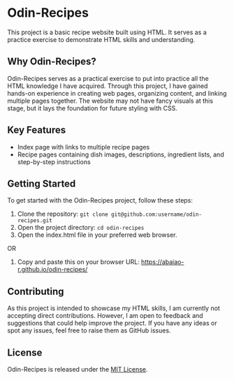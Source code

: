 # Odin-Recipes

This project is a basic recipe website built using HTML. It serves as a practice exercise to demonstrate HTML skills and understanding.

## Why Odin-Recipes?
Odin-Recipes serves as a practical exercise to put into practice all the HTML knowledge I have acquired. Through this project, I have gained hands-on experience in creating web pages, organizing content, and linking multiple pages together. The website may not have fancy visuals at this stage, but it lays the foundation for future styling with CSS.

## Key Features
- Index page with links to multiple recipe pages
- Recipe pages containing dish images, descriptions, ingredient lists, and step-by-step instructions

## Getting Started
To get started with the Odin-Recipes project, follow these steps:
1. Clone the repository: `git clone git@github.com:username/odin-recipes.git`
2. Open the project directory: `cd odin-recipes`
3. Open the index.html file in your preferred web browser.

OR
1. Copy and paste this on your browser URL: https://abaiao-r.github.io/odin-recipes/

## Contributing
As this project is intended to showcase my HTML skills, I am currently not accepting direct contributions. However, I am open to feedback and suggestions that could help improve the project. If you have any ideas or spot any issues, feel free to raise them as GitHub issues.

## License
Odin-Recipes is released under the [MIT License](./LICENSE.txt).
